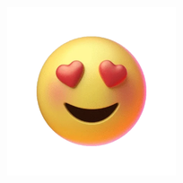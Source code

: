 <a href='https://github.com/armedev?tab=repositories'>
  <p align="center">
<img width="auto" height="300" src='https://raw.githubusercontent.com/armedev/armedev/master/smilingheart.webp'/>
  </p>
</a>
